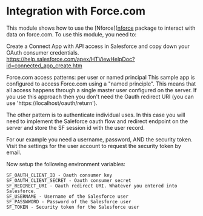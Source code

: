 # Integration with Force.com

This module shows how to use the [Nforce]([nforce](https://github.com/kevinohara80/nforce) 
package to interact with data on force.com. To use this module, you need to:

Create a Connect App with API access in Salesforce and copy down your OAuth consumer credentials.
   https://help.salesforce.com/apex/HTViewHelpDoc?id=connected_app_create.htm

Force.com access patterns: per user or named principal
This sample app is configured to access Force.com using a "named principle". This means that all
access happens through a single master user configured on the server. If you use this approach
then you don't need the Oauth redirect URI (you can use 'https://localhost/oauth/return').

The other pattern is to authenticate individual uses. In this case you will need to implement
the Saleforce oauth flow and redirect endpoint on the server and store the SF session id with 
the user record.

For our example you need a username, password, AND the security token. Visit the settings for
the user account to request the security token by email. 

Now setup the following environment variables:

    SF_OAUTH_CLIENT_ID - Oauth consumer key
    SF_OAUTH_CLIENT_SECRET - Oauth consumer secret
    SF_REDIRECT_URI - Oauth redirect URI. Whatever you entered into Salesforce.
    SF_USERNAME - Username of the Salesforce user
    SF_PASSWWORD - Password of the Salesforce user
    SF_TOKEN - Security token for the Salesforce user
